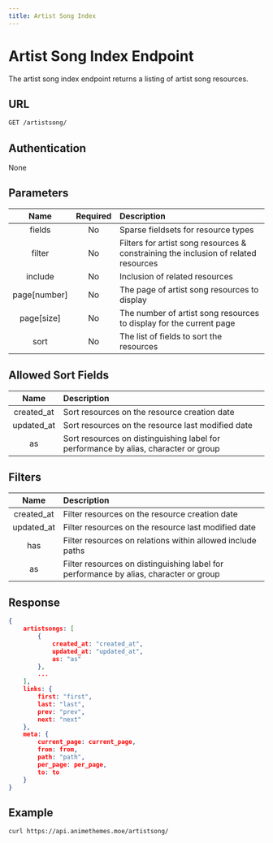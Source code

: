 ```yaml
---
title: Artist Song Index
---
```


# Artist Song Index Endpoint

The artist song index endpoint returns a listing of artist song resources.

## URL

```sh
GET /artistsong/
```

## Authentication

None

## Parameters

| Name         | Required | Description                                                                         |
| :----------: | :------: | :---------------------------------------------------------------------------------- |
| fields       | No       | Sparse fieldsets for resource types                                                 |
| filter       | No       | Filters for artist song resources & constraining the inclusion of related resources |
| include      | No       | Inclusion of related resources                                                      |
| page[number] | No       | The page of artist song resources to display                                        |
| page[size]   | No       | The number of artist song resources to display for the current page                 |
| sort         | No       | The list of fields to sort the resources                                            |

## Allowed Sort Fields

|    Name    | Description                                                                         |
| :--------: | :---------------------------------------------------------------------------------- |
| created_at | Sort resources on the resource creation date                                        |
| updated_at | Sort resources on the resource last modified date                                   |
| as         | Sort resources on distinguishing label for performance by alias, character or group |

## Filters

|    Name    | Description                                                                           |
| :--------: | :------------------------------------------------------------------------------------ |
| created_at | Filter resources on the resource creation date                                        |
| updated_at | Filter resources on the resource last modified date                                   |
| has        | Filter resources on relations within allowed include paths                            |
| as         | Filter resources on distinguishing label for performance by alias, character or group |

## Response

```json
{
    artistsongs: [
        {
            created_at: "created_at",
            updated_at: "updated_at",
            as: "as"
        },
        ...
    ],
    links: {
        first: "first",
        last: "last",
        prev: "prev",
        next: "next"
    },
    meta: {
        current_page: current_page,
        from: from,
        path: "path",
        per_page: per_page,
        to: to
    }
}
```

## Example

```bash
curl https://api.animethemes.moe/artistsong/
```
